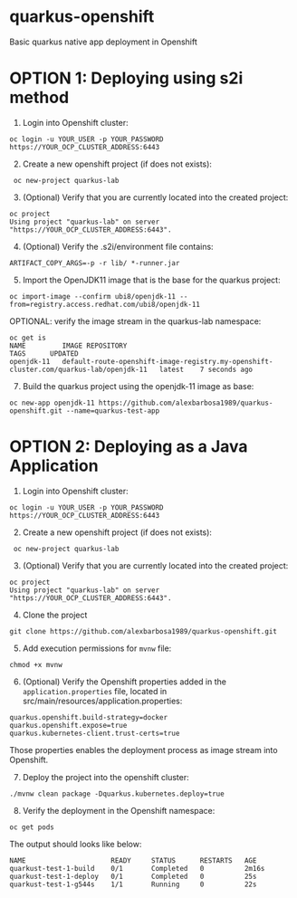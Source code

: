 # quarkus-openshift
Basic quarkus native app deployment in Openshift

# OPTION 1: Deploying using s2i method

1. Login into Openshift cluster:
~~~
oc login -u YOUR_USER -p YOUR_PASSWORD https://YOUR_OCP_CLUSTER_ADDRESS:6443
~~~

2. Create a new openshift project (if does not exists):
~~~
 oc new-project quarkus-lab
~~~

3. (Optional) Verify that you are currently located into the created project:
~~~
oc project
Using project "quarkus-lab" on server "https://YOUR_OCP_CLUSTER_ADDRESS:6443".
~~~

4. (Optional) Verify the .s2i/environment file contains:
~~~
ARTIFACT_COPY_ARGS=-p -r lib/ *-runner.jar
~~~

5. Import the OpenJDK11 image that is the base for the quarkus project:
~~~
oc import-image --confirm ubi8/openjdk-11 --from=registry.access.redhat.com/ubi8/openjdk-11
~~~
OPTIONAL: verify the image stream in the quarkus-lab namespace:
~~~
oc get is
NAME         IMAGE REPOSITORY                                                                         TAGS      UPDATED
openjdk-11   default-route-openshift-image-registry.my-openshift-cluster.com/quarkus-lab/openjdk-11   latest    7 seconds ago
~~~

7. Build the quarkus project using the openjdk-11 image as base:
~~~
oc new-app openjdk-11 https://github.com/alexbarbosa1989/quarkus-openshift.git --name=quarkus-test-app
~~~

# OPTION 2: Deploying as a Java Application

1. Login into Openshift cluster:
~~~
oc login -u YOUR_USER -p YOUR_PASSWORD https://YOUR_OCP_CLUSTER_ADDRESS:6443
~~~

2. Create a new openshift project (if does not exists):
~~~
 oc new-project quarkus-lab
~~~

3. (Optional) Verify that you are currently located into the created project:
~~~
oc project
Using project "quarkus-lab" on server "https://YOUR_OCP_CLUSTER_ADDRESS:6443".
~~~

4. Clone the project 
~~~
git clone https://github.com/alexbarbosa1989/quarkus-openshift.git
~~~

5. Add execution permissions for `mvnw` file:
~~~
chmod +x mvnw
~~~

6. (Optional) Verify the Openshift properties added in the `application.properties` file, located in src/main/resources/application.properties:
~~~
quarkus.openshift.build-strategy=docker
quarkus.openshift.expose=true
quarkus.kubernetes-client.trust-certs=true
~~~

Those properties enables the deployment process as image stream into Openshift.

7. Deploy the project into the openshift cluster:
~~~
./mvnw clean package -Dquarkus.kubernetes.deploy=true
~~~

8. Verify the deployment in the Openshift namespace:
~~~
oc get pods
~~~
The output should looks like below:
~~~
NAME                     READY     STATUS      RESTARTS   AGE
quarkust-test-1-build    0/1       Completed   0          2m16s
quarkust-test-1-deploy   0/1       Completed   0          25s
quarkust-test-1-g544s    1/1       Running     0          22s
~~~

 
